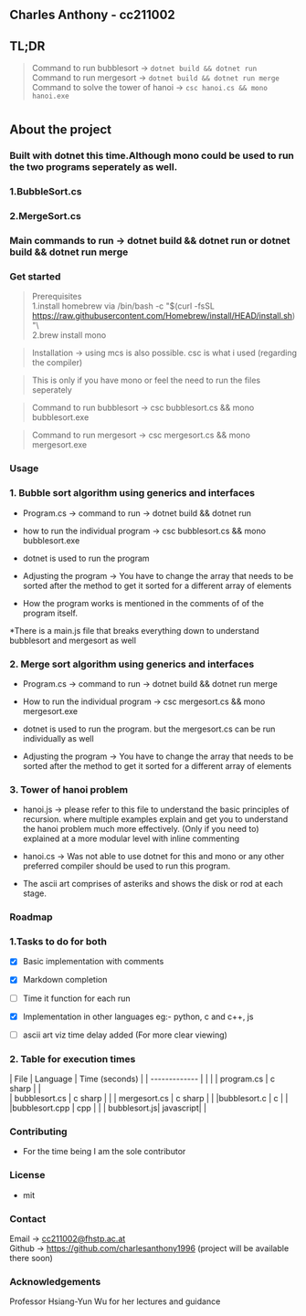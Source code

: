 ## Charles Anthony - cc211002

## TL;DR

> Command to run bubblesort -> `dotnet build && dotnet run` \
> Command to run mergesort -> `dotnet build && dotnet run merge`\
> Command to solve the tower of hanoi -> `csc hanoi.cs && mono hanoi.exe`

# 

## About the project

### Built with dotnet this time.Although mono could be used to run the two programs seperately as well.
### 1.BubbleSort.cs
### 2.MergeSort.cs

### Main commands to run -> dotnet build && dotnet run or dotnet build && dotnet run merge

### Get started

> Prerequisites\
1.install homebrew via 
                /bin/bash -c "$(curl -fsSL https://raw.githubusercontent.com/Homebrew/install/HEAD/install.sh)"\ \
                2.brew install mono


> Installation -> using mcs is also possible. csc is what i used (regarding the compiler) 

> This is only if you have mono or feel the need to run the files seperately

> Command to run bubblesort -> csc bubblesort.cs && mono bubblesort.exe

> Command to run mergesort -> csc mergesort.cs && mono mergesort.exe

### Usage

### 1. Bubble sort algorithm using generics and interfaces 

* Program.cs -> command to run -> dotnet build && dotnet run

* how to run the individual program -> csc bubblesort.cs && mono bubblesort.exe

 - dotnet is used to run the program
 
* Adjusting the program -> You have to change the array that needs to be sorted after the method to get it sorted for a different array of elements

* How the program works is mentioned in the comments of of the program itself.

*There is a main.js file that breaks everything down to understand bubblesort and mergesort as well



### 2. Merge sort algorithm using generics and interfaces

* Program.cs -> command to run -> dotnet build && dotnet run merge

* How to run the individual program -> csc mergesort.cs && mono mergesort.exe

 - dotnet is used to run the program. but the mergesort.cs can be run individually as well

* Adjusting the program -> You have to change the array that needs to be sorted after the method to get it sorted for a different array of elements


### 3. Tower of hanoi problem

* hanoi.js -> please refer to this file to understand the basic principles of recursion. where multiple examples explain and get you to understand the hanoi problem much more effectively. (Only if you need to)
explained at a more modular level with inline commenting

* hanoi.cs -> Was not able to use dotnet for this and mono or any other preferred compiler should be used to run this program.

* The ascii art comprises of asteriks and shows the disk or rod at each stage.



### Roadmap
### 1.Tasks to do for both

- [x] Basic implementation with comments

- [x] Markdown completion

- [ ] Time it function for each run

- [x] Implementation in other languages eg:- python, c and c++, js

- [ ] ascii art viz time delay added (For more clear viewing)

### 2. Table for execution times


| File  | Language | Time (seconds) |
| ------------- |            |       |
| program.cs      | c sharp     |       |   
| bubblesort.cs  | c sharp     |       |
| mergesort.cs | c sharp      |       |
|bubblesort.c | c |             |
|bubblesort.cpp | cpp |         |
| bubblesort.js| javascript|    |


### Contributing

* For the time being I am the sole contributor

### License

* mit

### Contact

Email -> cc211002@fhstp.ac.at \
Github -> https://github.com/charlesanthony1996 (project will be available there soon)

### Acknowledgements

Professor Hsiang-Yun Wu for her lectures and guidance